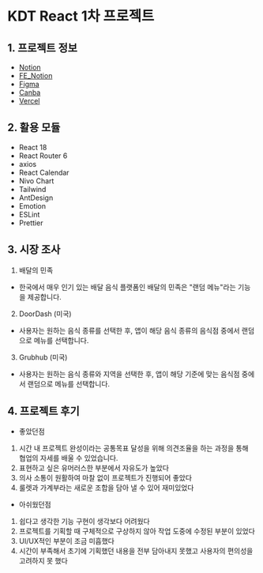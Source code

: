 # KDT React 1차 프로젝트

## 1. 프로젝트 정보
- [Notion](https://orchid-carpet-4d1.notion.site/FE-a254b8da3ec14ecbb0f5f070599e81a6)
- [FE_Notion](https://orchid-carpet-4d1.notion.site/FE-a254b8da3ec14ecbb0f5f070599e81a6)
- [Figma](https://www.figma.com/file/f6eZH5AMFETsVi7rraPMmL/Untitled?type=design&node-id=0%3A1&t=PNFMKNQ8rN3gToUo-1)
- [Canba](https://www.canva.com/design/DAFn7epFDNc/yS3NMGHExnrP95tK7zTr0Q/view?utm_content=DAFn7epFDNc&utm_campaign=share_your_design&utm_medium=link&utm_source=shareyourdesignpanel)
- [Vercel](https://)

## 2. 활용 모듈
- React 18
- React Router 6
- axios
- React Calendar
- Nivo Chart
- Tailwind
- AntDesign
- Emotion
- ESLint
- Prettier

## 3. 시장 조사
1. 배달의 민족
- 한국에서 매우 인기 있는 배달 음식 플랫폼인 배달의 민족은 "랜덤 메뉴"라는 기능을 제공합니다.
2. DoorDash (미국)
- 사용자는 원하는 음식 종류를 선택한 후, 앱이 해당 음식 종류의 음식점 중에서 랜덤으로 메뉴를 선택합니다.
3. Grubhub (미국)
- 사용자는 원하는 음식 종류와 지역을 선택한 후, 앱이 해당 기준에 맞는 음식점 중에서 랜덤으로 메뉴를 선택합니다.

## 4. 프로젝트 후기
- 좋았던점
1. 시간 내 프로젝트 완성이라는 공통목표 달성을 위해 의견조율을 하는 과정을 통해 협업의 자세를 배울 수 있었습니다.
2. 표현하고 싶은 유머러스한 부분에서 자유도가 높았다
3. 의사 소통이 원활하여 마찰 없이 프로젝트가 진행되어 좋았다
4. 룰렛과 가계부라는 새로운 조합을 담아 낼 수 있어 재미있었다

- 아쉬웠던점
1. 쉽다고 생각한 기능 구현이 생각보다 어려웠다
2. 프로젝트를 기획할 때 구체적으로 구상하지 않아 작업 도중에 수정된 부분이 있었다
3. UI/UX적인 부분이 조금 미흡했다
4. 시간이 부족해서 초기에 기획했던 내용을 전부 담아내지 못했고 사용자의 편의성을 고려하지 못 했다
